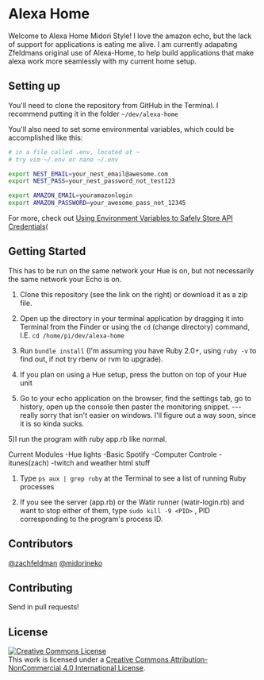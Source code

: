 # Alexa Home

Welcome to Alexa Home Midori Style! I love the amazon echo, but the lack of support for applications is eating me alive. I am currently adapating Zfeldmans original use of Alexa-Home, to help build applications that make alexa work more seamlessly with my current home setup.


## Setting up

You'll need to clone the repository from GitHub in the Terminal. I recommend putting it in the folder `~/dev/alexa-home`

You'll also need to set some environmental variables, which could be accomplished like this:

````bash
# in a file called .env, located at ~
# try vim ~/.env or nano ~/.env

export NEST_EMAIL=your_nest_email@awesome.com
export NEST_PASS=your_nest_password_not_test123

export AMAZON_EMAIL=youramazonlogin
export AMAZON_PASSWORD=your_awesome_pass_not_12345
````

For more, check out [Using Environment Variables to Safely Store API Credentials](http://blog.zfeldman.com/2014-04-07-Using-Environment-Variables-to-Safely-Store-API-Credentials)(

## Getting Started

This has to be run on the same network your Hue is on, but not necessarily the same network your Echo is on.

1) Clone this repository (see the link on the right) or download it as a zip file.

2) Open up the directory in your terminal application by dragging it into Terminal from the Finder or using the `cd` (change directory) command, I.E. `cd /home/pi/dev/alexa-home`

3) Run `bundle install` (I'm assuming you have Ruby 2.0+, using `ruby -v` to find out, if not try rbenv or rvm to upgrade).

3) If you plan on using a Hue setup, press the button on top of your Hue unit

4) Go to your echo application on the browser, find the settings tab, go to history, open up the console then paster the monitoring snippet.
---really sorry that isn't easier on windows. I'll figure out a way soon, since it is so kinda sucks.

 5)I run the program with ruby app.rb like normal.

 Current Modules
 -Hue lights
 -Basic Spotify
 -Computer Controle
 -itunes(zach)
 -twitch and weather html stuff

1) Type `ps aux | grep ruby` at the Terminal to see a list of running Ruby processes

2) If you see the server (app.rb) or the Watir runner (watir-login.rb) and want to stop either of them, type `sudo kill -9 <PID>` , PID corresponding to the program's process ID.

## Contributors

[@zachfeldman](https://twitter.com/zachfeldman)
[@midorineko](residentsleeper.blogspot.com)

## Contributing

Send in pull requests!


## License

<a rel="license" href="http://creativecommons.org/licenses/by-nc/4.0/"><img alt="Creative Commons License" style="border-width:0" src="https://i.creativecommons.org/l/by-nc/4.0/88x31.png" /></a><br />This work is licensed under a <a rel="license" href="http://creativecommons.org/licenses/by-nc/4.0/">Creative Commons Attribution-NonCommercial 4.0 International License</a>.
